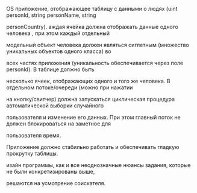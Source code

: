 OS приложение, отображающее таблицу с данными о людях (uint personId, string personName, string

personCountry). аждая ячейка должна отображать данные одного человека , при этом каждый отдельный 

модельный объект человека должен являться сиглетным (множество уникальных объектов одного класса) во 

всех частях приложения (уникальность обеспечивается через поле personId). В таблице должно быть 

несколько ячеек, отображающих одного и того же человека. В отдельном потоке/очереди (можно при нажатии 

на кнопку/свитчер) должна запускаться циклическая процедура автоматической выборки случайного 

пользователя и изменение его данных. При этом главный поток не должен блокироваться на заметное для 

пользователя время.

Приложение должно стабильно работать и обеспечивать гладкую прокрутку таблицы.

 изайн программы, как и все неоднозначные нюансы задания, которые не были конкретизированы выше, 

 решаются на усмотрение соискателя.
